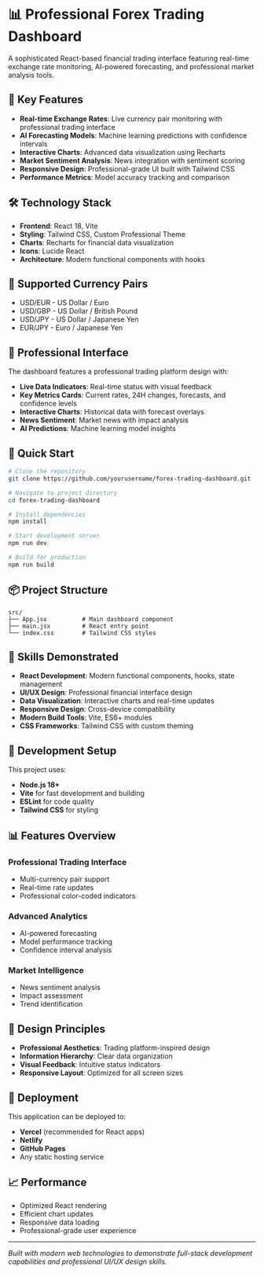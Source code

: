 # 📊 Professional Forex Trading Dashboard

A sophisticated React-based financial trading interface featuring real-time exchange rate monitoring, AI-powered forecasting, and professional market analysis tools.

## 🎯 Key Features

- **Real-time Exchange Rates**: Live currency pair monitoring with professional trading interface
- **AI Forecasting Models**: Machine learning predictions with confidence intervals
- **Interactive Charts**: Advanced data visualization using Recharts
- **Market Sentiment Analysis**: News integration with sentiment scoring
- **Responsive Design**: Professional-grade UI built with Tailwind CSS
- **Performance Metrics**: Model accuracy tracking and comparison

## 🛠️ Technology Stack

- **Frontend**: React 18, Vite
- **Styling**: Tailwind CSS, Custom Professional Theme
- **Charts**: Recharts for financial data visualization
- **Icons**: Lucide React
- **Architecture**: Modern functional components with hooks

## 📱 Supported Currency Pairs

- USD/EUR - US Dollar / Euro
- USD/GBP - US Dollar / British Pound  
- USD/JPY - US Dollar / Japanese Yen
- EUR/JPY - Euro / Japanese Yen

## 🎨 Professional Interface

The dashboard features a professional trading platform design with:

- **Live Data Indicators**: Real-time status with visual feedback
- **Key Metrics Cards**: Current rates, 24H changes, forecasts, and confidence levels
- **Interactive Charts**: Historical data with forecast overlays
- **News Sentiment**: Market news with impact analysis
- **AI Predictions**: Machine learning model insights

## 🚀 Quick Start

```bash
# Clone the repository
git clone https://github.com/yourusername/forex-trading-dashboard.git

# Navigate to project directory
cd forex-trading-dashboard

# Install dependencies
npm install

# Start development server
npm run dev

# Build for production
npm run build
```

## 📦 Project Structure

```
src/
├── App.jsx          # Main dashboard component
├── main.jsx         # React entry point  
└── index.css        # Tailwind CSS styles
```

## 🎯 Skills Demonstrated

- **React Development**: Modern functional components, hooks, state management
- **UI/UX Design**: Professional financial interface design
- **Data Visualization**: Interactive charts and real-time updates
- **Responsive Design**: Cross-device compatibility
- **Modern Build Tools**: Vite, ES6+ modules
- **CSS Frameworks**: Tailwind CSS with custom theming

## 🔧 Development Setup

This project uses:
- **Node.js 18+** 
- **Vite** for fast development and building
- **ESLint** for code quality
- **Tailwind CSS** for styling

## 📊 Features Overview

### Professional Trading Interface
- Multi-currency pair support
- Real-time rate updates
- Professional color-coded indicators

### Advanced Analytics  
- AI-powered forecasting
- Model performance tracking
- Confidence interval analysis

### Market Intelligence
- News sentiment analysis
- Impact assessment
- Trend identification

## 🎨 Design Principles

- **Professional Aesthetics**: Trading platform-inspired design
- **Information Hierarchy**: Clear data organization
- **Visual Feedback**: Intuitive status indicators
- **Responsive Layout**: Optimized for all screen sizes

## 🚀 Deployment

This application can be deployed to:
- **Vercel** (recommended for React apps)
- **Netlify** 
- **GitHub Pages**
- Any static hosting service

## 📈 Performance

- Optimized React rendering
- Efficient chart updates
- Responsive data loading
- Professional-grade user experience

---

*Built with modern web technologies to demonstrate full-stack development capabilities and professional UI/UX design skills.*

